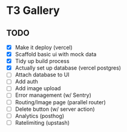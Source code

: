 # T3 Gallery

## TODO

- [x] Make it deploy (vercel)
- [x] Scaffold basic ui with mock data
- [x] Tidy up build process
- [x] Actually set up database (vercel postgres)
- [ ] Attach database to UI
- [ ] Add auth
- [ ] Add image upload
- [ ] Error management (w/ Sentry)
- [ ] Routing/Image page (parallel router)
- [ ] Delete button (w/ server action)
- [ ] Analytics (posthog)
- [ ] Ratelimiting (upstash)
